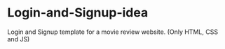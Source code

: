 # Login-and-Signup-idea
Login and Signup template for a movie review website. (Only HTML, CSS and JS)
